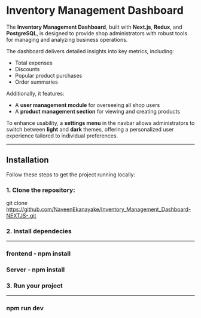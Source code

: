 # Inventory Management Dashboard

The **Inventory Management Dashboard**, built with **Next.js**, **Redux**, and **PostgreSQL**, is designed to provide shop administrators with robust tools for managing and analyzing business operations. 

The dashboard delivers detailed insights into key metrics, including:
- Total expenses
- Discounts
- Popular product purchases
- Order summaries

Additionally, it features:
- A **user management module** for overseeing all shop users
- A **product management section** for viewing and creating products

To enhance usability, a **settings menu** in the navbar allows administrators to switch between **light** and **dark** themes, offering a personalized user experience tailored to individual preferences.

---

## Installation

Follow these steps to get the project running locally:

### 1. Clone the repository:
git clone https://github.com/NaveenEkanayake/Inventory_Management_Dashboard-NEXTJS-.git

### 2. Install dependecies

---

### frontend - npm install 
### Server - npm install 

### 3. Run your project
---
### npm run dev
